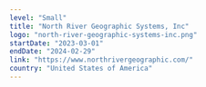 ```yaml
---
level: "Small"
title: "North River Geographic Systems, Inc"
logo: "north-river-geographic-systems-inc.png"
startDate: "2023-03-01"
endDate: "2024-02-29"
link: "https://www.northrivergeographic.com/"
country: "United States of America"
---
```

